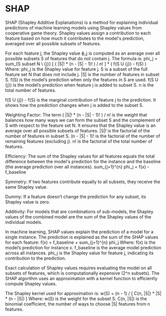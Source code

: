 # SHAP


SHAP (Shapley Additive Explanations) is a method for explaining individual predictions of machine learning models using Shapley values from cooperative game theory. Shapley values assign a contribution to each feature based on how much it contributes to the model's prediction, averaged over all possible subsets of features.


For each feature j, the Shapley value ϕ_j is computed as an average over all possible subsets S of features that do not contain j. The formula is:
phi_j = sum_{S subset N \ {j}} [ ( |S|! * (n - |S| - 1)! ) / n! ] * ( f(S U {j}) - f(S) )
Where:
phi_j is the Shapley value for feature j.
S is a subset of the full feature set N that does not include j.
|S| is the number of features in subset S.
f(S) is the model’s prediction when only the features in S are used.
f(S U {j}) is the model’s prediction when feature j is added to subset S.
n is the total number of features.


f(S U {j}) - f(S) is the marginal contribution of feature j to the prediction. It shows how the prediction changes when j is added to the subset S.

Weighting Factor: The term ( |S|! * (n - |S| - 1)! ) / n!
is the weight that balances how many ways we can form the subset S and the complement of S with respect to the feature set N. It ensures that the Shapley value is an average over all possible subsets of features.
|S|! is the factorial of the number of features in subset S.
(n - |S| - 1)! is the factorial of the number of remaining features (excluding j).
n! is the factorial of the total number of features.


Efficiency: The sum of the Shapley values for all features equals the total difference between the model's prediction for the instance and the baseline (the average prediction over all instances).
sum_{j=1}^{n} phi_j = f(x) - f_baseline

Symmetry: If two features contribute equally to all subsets, they receive the same Shapley value.

Dummy: If a feature doesn’t change the prediction for any subset, its Shapley value is zero.

Additivity: For models that are combinations of sub-models, the Shapley values of the combined model are the sum of the Shapley values of the individual models.


In machine learning, SHAP values explain the prediction of a model for a single instance. The prediction is explained as the sum of the SHAP values for each feature:
f(x) = f_baseline + sum_{j=1}^{n} phi_j
Where:
f(x) is the model’s prediction for instance x.
f_baseline is the average model prediction across all instances.
phi_j is the Shapley value for feature j, indicating its contribution to the prediction.


Exact calculation of Shapley values requires evaluating the model on all subsets of features, which is computationally expensive (2^n subsets). The SHAP algorithm uses an approximation with a kernel function to efficiently compute Shapley values.

The Shapley kernel used for approximation is:
w(S) = (n - 1) / [ C(n, |S|) * |S| * (n - |S|) ]
Where:
w(S) is the weight for the subset S.
C(n, |S|) is the binomial coefficient, the number of ways to choose |S| features from n features.

